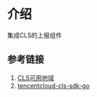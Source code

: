 # 介绍

集成CLS的上报组件

## 参考链接

1. [CLS可用地域](https://cloud.tencent.com/document/product/614/18940)
2. [tencentcloud-cls-sdk-go](https://github.com/TencentCloud/tencentcloud-cls-sdk-go)